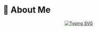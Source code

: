 # 💫 About Me

<div align="center">
  <a href="https://git.io/typing-svg"><img src="https://readme-typing-svg.herokuapp.com?font=Pacifico&pause=1000&center=true&vCenter=true&width=670&height=100&lines=Blockchain+Developer;Full+Stack+Developer;8%2B+years+experience;Always+learning+new+tech" alt="Typing SVG" /></a>
</div>


